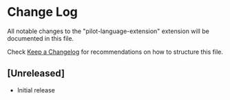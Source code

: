 # Change Log

All notable changes to the "pilot-language-extension" extension will be documented in this file.

Check [Keep a Changelog](http://keepachangelog.com/) for recommendations on how to structure this file.

## [Unreleased]

- Initial release